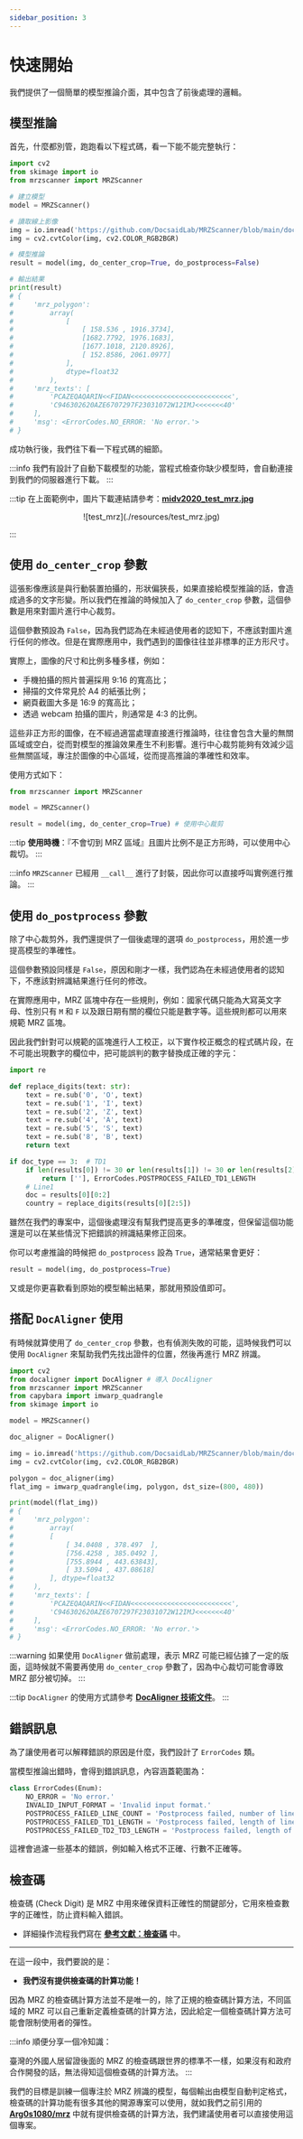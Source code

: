 ```yaml
---
sidebar_position: 3
---
```


# 快速開始

我們提供了一個簡單的模型推論介面，其中包含了前後處理的邏輯。

## 模型推論

首先，什麼都別管，跑跑看以下程式碼，看一下能不能完整執行：

```python
import cv2
from skimage import io
from mrzscanner import MRZScanner

# 建立模型
model = MRZScanner()

# 讀取線上影像
img = io.imread('https://github.com/DocsaidLab/MRZScanner/blob/main/docs/test_mrz.jpg?raw=true')
img = cv2.cvtColor(img, cv2.COLOR_RGB2BGR)

# 模型推論
result = model(img, do_center_crop=True, do_postprocess=False)

# 輸出結果
print(result)
# {
#     'mrz_polygon':
#         array(
#             [
#                 [ 158.536 , 1916.3734],
#                 [1682.7792, 1976.1683],
#                 [1677.1018, 2120.8926],
#                 [ 152.8586, 2061.0977]
#             ],
#             dtype=float32
#         ),
#     'mrz_texts': [
#         'PCAZEQAQARIN<<FIDAN<<<<<<<<<<<<<<<<<<<<<<<<<',
#         'C946302620AZE6707297F23031072W12IMJ<<<<<<<40'
#     ],
#     'msg': <ErrorCodes.NO_ERROR: 'No error.'>
# }
```

成功執行後，我們往下看一下程式碼的細節。

:::info
我們有設計了自動下載模型的功能，當程式檢查你缺少模型時，會自動連接到我們的伺服器進行下載。
:::

:::tip
在上面範例中，圖片下載連結請參考：[**midv2020_test_mrz.jpg**](https://github.com/DocsaidLab/MRZScanner/blob/main/docs/test_mrz.jpg)

<div align="center" >
<figure style={{width: "30%"}}>
![test_mrz](./resources/test_mrz.jpg)
</figure>
</div>
:::

## 使用 `do_center_crop` 參數

這張影像應該是與行動裝置拍攝的，形狀偏狹長，如果直接給模型推論的話，會造成過多的文字形變。所以我們在推論的時候加入了 `do_center_crop` 參數，這個參數是用來對圖片進行中心裁剪。

這個參數預設為 `False`，因為我們認為在未經過使用者的認知下，不應該對圖片進行任何的修改。但是在實際應用中，我們遇到的圖像往往並非標準的正方形尺寸。

實際上，圖像的尺寸和比例多種多樣，例如：

- 手機拍攝的照片普遍採用 9:16 的寬高比；
- 掃描的文件常見於 A4 的紙張比例；
- 網頁截圖大多是 16:9 的寬高比；
- 透過 webcam 拍攝的圖片，則通常是 4:3 的比例。

這些非正方形的圖像，在不經過適當處理直接進行推論時，往往會包含大量的無關區域或空白，從而對模型的推論效果產生不利影響。進行中心裁剪能夠有效減少這些無關區域，專注於圖像的中心區域，從而提高推論的準確性和效率。

使用方式如下：

```python
from mrzscanner import MRZScanner

model = MRZScanner()

result = model(img, do_center_crop=True) # 使用中心裁剪
```

:::tip
**使用時機**：『不會切到 MRZ 區域』且圖片比例不是正方形時，可以使用中心裁切。
:::

:::info
`MRZScanner` 已經用 `__call__` 進行了封裝，因此你可以直接呼叫實例進行推論。
:::

## 使用 `do_postprocess` 參數

除了中心裁剪外，我們還提供了一個後處理的選項 `do_postprocess`，用於進一步提高模型的準確性。

這個參數預設同樣是 `False`，原因和剛才一樣，我們認為在未經過使用者的認知下，不應該對辨識結果進行任何的修改。

在實際應用中，MRZ 區塊中存在一些規則，例如：國家代碼只能為大寫英文字母、性別只有 `M` 和 `F` 以及跟日期有關的欄位只能是數字等。這些規則都可以用來規範 MRZ 區塊。

因此我們針對可以規範的區塊進行人工校正，以下實作校正概念的程式碼片段，在不可能出現數字的欄位中，把可能誤判的數字替換成正確的字元：

```python
import re

def replace_digits(text: str):
    text = re.sub('0', 'O', text)
    text = re.sub('1', 'I', text)
    text = re.sub('2', 'Z', text)
    text = re.sub('4', 'A', text)
    text = re.sub('5', 'S', text)
    text = re.sub('8', 'B', text)
    return text

if doc_type == 3:  # TD1
    if len(results[0]) != 30 or len(results[1]) != 30 or len(results[2]) != 30:
        return [''], ErrorCodes.POSTPROCESS_FAILED_TD1_LENGTH
    # Line1
    doc = results[0][0:2]
    country = replace_digits(results[0][2:5])
```

雖然在我們的專案中，這個後處理沒有幫我們提高更多的準確度，但保留這個功能還是可以在某些情況下把錯誤的辨識結果修正回來。

你可以考慮推論的時候把 `do_postprocess` 設為 `True`，通常結果會更好：

```python
result = model(img, do_postprocess=True)
```

又或是你更喜歡看到原始的模型輸出結果，那就用預設值即可。

## 搭配 `DocAligner` 使用

有時候就算使用了 `do_center_crop` 參數，也有偵測失敗的可能，這時候我們可以使用 `DocAligner` 來幫助我們先找出證件的位置，然後再進行 MRZ 辨識。

```python
import cv2
from docaligner import DocAligner # 導入 DocAligner
from mrzscanner import MRZScanner
from capybara import imwarp_quadrangle
from skimage import io

model = MRZScanner()

doc_aligner = DocAligner()

img = io.imread('https://github.com/DocsaidLab/MRZScanner/blob/main/docs/test_mrz.jpg?raw=true')
img = cv2.cvtColor(img, cv2.COLOR_RGB2BGR)

polygon = doc_aligner(img)
flat_img = imwarp_quadrangle(img, polygon, dst_size=(800, 480))

print(model(flat_img))
# {
#     'mrz_polygon':
#         array(
#         [
#             [ 34.0408 , 378.497  ],
#             [756.4258 , 385.0492 ],
#             [755.8944 , 443.63843],
#             [ 33.5094 , 437.08618]
#         ], dtype=float32
#     ),
#     'mrz_texts': [
#         'PCAZEQAQARIN<<FIDAN<<<<<<<<<<<<<<<<<<<<<<<<<',
#         'C946302620AZE6707297F23031072W12IMJ<<<<<<<40'
#     ],
#     'msg': <ErrorCodes.NO_ERROR: 'No error.'>
# }
```

:::warning
如果使用 `DocAligner` 做前處理，表示 MRZ 可能已經佔據了一定的版面，這時候就不需要再使用 `do_center_crop` 參數了，因為中心裁切可能會導致 MRZ 部分被切掉。
:::

:::tip
`DocAligner` 的使用方式請參考 [**DocAligner 技術文件**](https://docsaid.org/docs/docaligner/)。
:::

## 錯誤訊息

為了讓使用者可以解釋錯誤的原因是什麼，我們設計了 `ErrorCodes` 類。

當模型推論出錯時，會得到錯誤訊息，內容涵蓋範圍為：

```python
class ErrorCodes(Enum):
    NO_ERROR = 'No error.'
    INVALID_INPUT_FORMAT = 'Invalid input format.'
    POSTPROCESS_FAILED_LINE_COUNT = 'Postprocess failed, number of lines not 2 or 3.'
    POSTPROCESS_FAILED_TD1_LENGTH = 'Postprocess failed, length of lines not 30 when `doc_type` is TD1.'
    POSTPROCESS_FAILED_TD2_TD3_LENGTH = 'Postprocess failed, length of lines not 36 or 44 when `doc_type` is TD2 or TD3.'
```

這裡會過濾一些基本的錯誤，例如輸入格式不正確、行數不正確等。

## 檢查碼

檢查碼 (Check Digit) 是 MRZ 中用來確保資料正確性的關鍵部分，它用來檢查數字的正確性，防止資料輸入錯誤。

- 詳細操作流程我們寫在 [**參考文獻：檢查碼**](./reference#檢查碼) 中。

---

在這一段中，我們要說的是：

- **我們沒有提供檢查碼的計算功能！**

因為 MRZ 的檢查碼計算方法並不是唯一的，除了正規的檢查碼計算方法，不同區域的 MRZ 可以自己重新定義檢查碼的計算方法，因此給定一個檢查碼計算方法可能會限制使用者的彈性。

:::info
順便分享一個冷知識：

臺灣的外國人居留證後面的 MRZ 的檢查碼跟世界的標準不一樣，如果沒有和政府合作開發的話，無法得知這個檢查碼的計算方法。
:::

我們的目標是訓練一個專注於 MRZ 辨識的模型，每個輸出由模型自動判定格式，檢查碼的計算功能有很多其他的開源專案可以使用，就如我們之前引用的 [**Arg0s1080/mrz**](https://github.com/Arg0s1080/mrz) 中就有提供檢查碼的計算方法，我們建議使用者可以直接使用這個專案。

